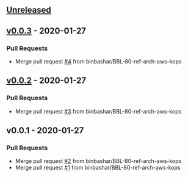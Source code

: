 <a name="unreleased"></a>
## [Unreleased]


<a name="v0.0.3"></a>
## [v0.0.3] - 2020-01-27
### Pull Requests
- Merge pull request [#4](https://github.com/binbashar/bb-devops-tf-aws-kops/issues/4) from binbashar/BBL-80-ref-arch-aws-kops


<a name="v0.0.2"></a>
## [v0.0.2] - 2020-01-27
### Pull Requests
- Merge pull request [#3](https://github.com/binbashar/bb-devops-tf-aws-kops/issues/3) from binbashar/BBL-80-ref-arch-aws-kops


<a name="v0.0.1"></a>
## v0.0.1 - 2020-01-27
### Pull Requests
- Merge pull request [#2](https://github.com/binbashar/bb-devops-tf-aws-kops/issues/2) from binbashar/BBL-80-ref-arch-aws-kops
- Merge pull request [#1](https://github.com/binbashar/bb-devops-tf-aws-kops/issues/1) from binbashar/BBL-80-ref-arch-aws-kops


[Unreleased]: https://github.com/binbashar/bb-devops-tf-aws-kops/compare/v0.0.3...HEAD
[v0.0.3]: https://github.com/binbashar/bb-devops-tf-aws-kops/compare/v0.0.2...v0.0.3
[v0.0.2]: https://github.com/binbashar/bb-devops-tf-aws-kops/compare/v0.0.1...v0.0.2
